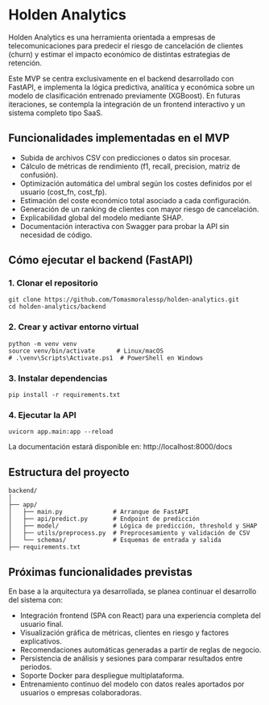 # Holden Analytics

Holden Analytics es una herramienta orientada a empresas de telecomunicaciones para predecir el riesgo de cancelación de clientes (churn) y estimar el impacto económico de distintas estrategias de retención.

Este MVP se centra exclusivamente en el backend desarrollado con FastAPI, e implementa la lógica predictiva, analítica y económica sobre un modelo de clasificación entrenado previamente (XGBoost). En futuras iteraciones, se contempla la integración de un frontend interactivo y un sistema completo tipo SaaS.

## Funcionalidades implementadas en el MVP

- Subida de archivos CSV con predicciones o datos sin procesar.
- Cálculo de métricas de rendimiento (f1, recall, precision, matriz de confusión).
- Optimización automática del umbral según los costes definidos por el usuario (cost_fn, cost_fp).
- Estimación del coste económico total asociado a cada configuración.
- Generación de un ranking de clientes con mayor riesgo de cancelación.
- Explicabilidad global del modelo mediante SHAP.
- Documentación interactiva con Swagger para probar la API sin necesidad de código.

## Cómo ejecutar el backend (FastAPI)

### 1. Clonar el repositorio

```
git clone https://github.com/Tomasmoralessp/holden-analytics.git
cd holden-analytics/backend
```

### 2. Crear y activar entorno virtual

```
python -m venv venv
source venv/bin/activate      # Linux/macOS
# .\venv\Scripts\Activate.ps1  # PowerShell en Windows
```

### 3. Instalar dependencias

```
pip install -r requirements.txt
```

### 4. Ejecutar la API

```
uvicorn app.main:app --reload
```

La documentación estará disponible en:
http://localhost:8000/docs

## Estructura del proyecto

```
backend/
│
├── app/
│   ├── main.py              # Arranque de FastAPI
│   ├── api/predict.py       # Endpoint de predicción
│   ├── model/               # Lógica de predicción, threshold y SHAP
│   ├── utils/preprocess.py  # Preprocesamiento y validación de CSV
│   └── schemas/             # Esquemas de entrada y salida
├── requirements.txt
```

## Próximas funcionalidades previstas

En base a la arquitectura ya desarrollada, se planea continuar el desarrollo del sistema con:

- Integración frontend (SPA con React) para una experiencia completa del usuario final.
- Visualización gráfica de métricas, clientes en riesgo y factores explicativos.
- Recomendaciones automáticas generadas a partir de reglas de negocio.
- Persistencia de análisis y sesiones para comparar resultados entre periodos.
- Soporte Docker para despliegue multiplataforma.
- Entrenamiento continuo del modelo con datos reales aportados por usuarios o empresas colaboradoras.
